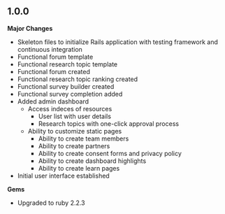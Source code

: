## 1.0.0

**Major Changes**
- Skeleton files to initialize Rails application with testing framework and continuous integration
- Functional forum template
- Functional research topic template
- Functional forum created
- Functional research topic ranking created
- Functional survey builder created
- Functional survey completion added
- Added admin dashboard
  - Access indeces of resources
    - User list with user details
    - Research topics with one-click approval process
  - Ability to customize static pages
    - Ability to create team members
    - Ability to create partners
    - Ability to create consent forms and privacy policy
    - Ability to create dashboard highlights
    - Ability to create learn pages
- Initial user interface established

**Gems**
- Upgraded to ruby 2.2.3

